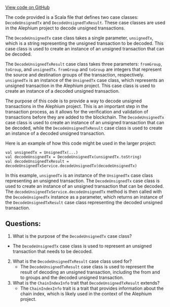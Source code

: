[View code on GitHub](https://github.com/alephium/alephium/blob/master/api/src/main/scala/org/alephium/api/model/DecodeUnsignedTx.scala)

The code provided is a Scala file that defines two case classes: `DecodeUnsignedTx` and `DecodeUnsignedTxResult`. These case classes are used in the Alephium project to decode unsigned transactions.

The `DecodeUnsignedTx` case class takes a single parameter, `unsignedTx`, which is a string representing the unsigned transaction to be decoded. This case class is used to create an instance of an unsigned transaction that can be decoded.

The `DecodeUnsignedTxResult` case class takes three parameters: `fromGroup`, `toGroup`, and `unsignedTx`. `fromGroup` and `toGroup` are integers that represent the source and destination groups of the transaction, respectively. `unsignedTx` is an instance of the `UnsignedTx` case class, which represents an unsigned transaction in the Alephium project. This case class is used to create an instance of a decoded unsigned transaction.

The purpose of this code is to provide a way to decode unsigned transactions in the Alephium project. This is an important step in the transaction process, as it allows for the verification and validation of transactions before they are added to the blockchain. The `DecodeUnsignedTx` case class is used to create an instance of an unsigned transaction that can be decoded, while the `DecodeUnsignedTxResult` case class is used to create an instance of a decoded unsigned transaction.

Here is an example of how this code might be used in the larger project:

```
val unsignedTx = UnsignedTx(...)
val decodeUnsignedTx = DecodeUnsignedTx(unsignedTx.toString)
val decodeUnsignedTxResult = decodeUnsignedTxService.decodeUnsignedTx(decodeUnsignedTx)
```

In this example, `unsignedTx` is an instance of the `UnsignedTx` case class representing an unsigned transaction. The `DecodeUnsignedTx` case class is used to create an instance of an unsigned transaction that can be decoded. The `decodeUnsignedTxService.decodeUnsignedTx` method is then called with the `DecodeUnsignedTx` instance as a parameter, which returns an instance of the `DecodeUnsignedTxResult` case class representing the decoded unsigned transaction.
## Questions: 
 1. What is the purpose of the `DecodeUnsignedTx` case class?
   - The `DecodeUnsignedTx` case class is used to represent an unsigned transaction that needs to be decoded.
2. What is the `DecodeUnsignedTxResult` case class used for?
   - The `DecodeUnsignedTxResult` case class is used to represent the result of decoding an unsigned transaction, including the from and to groups and the decoded unsigned transaction.
3. What is the `ChainIndexInfo` trait that `DecodeUnsignedTxResult` extends?
   - The `ChainIndexInfo` trait is a trait that provides information about the chain index, which is likely used in the context of the Alephium project.